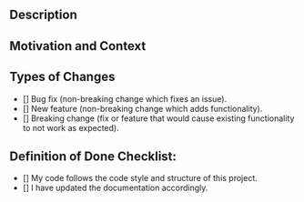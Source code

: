 <!--- If you are unsure which branch your pull request should be sent to, please read: http://apiato.io/docs/general/contribution-guide#git-branches -->

## Description
<!--- Describe your changes in detail -->
<!--- If it fixes an open issue, please link to the issue here. -->

## Motivation and Context
<!--- What problem does it solve, or what feature does it add? -->

## Types of Changes
<!--- What types of changes does your code introduce? Put an `x` in all the boxes that apply: -->
- [] Bug fix (non-breaking change which fixes an issue).
- [] New feature (non-breaking change which adds functionality).
- [] Breaking change (fix or feature that would cause existing functionality to not work as expected).

## Definition of Done Checklist:
<!--- Go over all the following points, and put an `x` in all the boxes that apply. -->
- [] My code follows the code style and structure of this project.
- [] I have updated the documentation accordingly.
